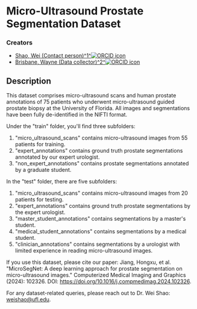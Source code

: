 # Micro-Ultrasound Prostate Segmentation Dataset

### Creators

* [Shao, Wei (Contact person)^1^](https://zenodo.org/search?q=metadata.creators.person_or_org.name:%22Shao,+Wei%22)[![ORCID icon](https://zenodo.org/static/images/orcid.svg)](https://orcid.org/0000-0003-4931-4839 "Shao, Wei's ORCID profile")
* [Brisbane, Wayne (Data collector)^2^](https://zenodo.org/search?q=metadata.creators.person_or_org.name:%22Brisbane,+Wayne%22)[![ORCID icon](https://zenodo.org/static/images/orcid.svg)](https://orcid.org/0000-0003-0470-5262 "Brisbane, Wayne's ORCID profile")

## Description

This dataset comprises micro-ultrasound scans and human prostate annotations of 75 patients who underwent micro-ultrasound guided prostate biopsy at the University of Florida. All images and segmentations have been fully de-identified in the NIFTI format.

Under the "train" folder, you'll find three subfolders:

1. "micro_ultrasound_scans" contains micro-ultrasound images from 55 patients for training.
2. "expert_annotations" contains ground truth prostate segmentations annotated by our expert urologist.
3. "non_expert_annotations" contains prostate segmentations annotated by a graduate student.

In the "test" folder, there are five subfolders:

1. "micro_ultrasound_scans" contains micro-ultrasound images from 20 patients for testing.
2. "expert_annotations" contains ground truth prostate segmentations by the expert urologist.
3. "master_student_annotations" contains segmentations by a master's student.
4. "medical_student_annotations" contains segmentations by a medical student.
5. "clinician_annotations" contains segmentations by a urologist with limited experience in reading micro-ultrasound images.

If you use this dataset, please cite our paper: Jiang, Hongxu, et al. "MicroSegNet: A deep learning approach for prostate segmentation on micro-ultrasound images." Computerized Medical Imaging and Graphics (2024): 102326. DOI: https://doi.org/10.1016/j.compmedimag.2024.102326.

For any dataset-related queries, please reach out to Dr. Wei Shao:  [weishao@ufl.edu]().
